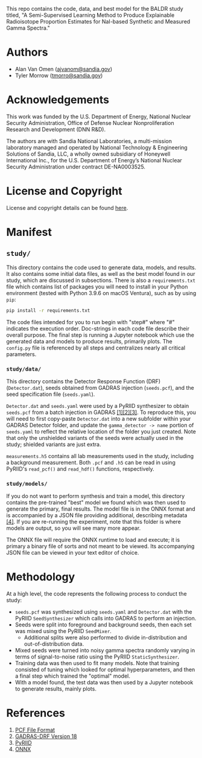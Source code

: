 This repo contains the code, data, and best model for the BALDR study titled, "A Semi-Supervised Learning Method to Produce Explainable Radioisotope Proportion Estimates for NaI-based Synthetic and Measured Gamma Spectra."


# Authors

- Alan Van Omen (ajvanom@sandia.gov)
- Tyler Morrow (tmorro@sandia.gov)


# Acknowledgements

This work was funded by the U.S. Department of Energy, National Nuclear Security Administration, Office of Defense Nuclear Nonproliferation Research and Development (DNN R&D).

The authors are with Sandia National Laboratories, a multi-mission laboratory managed and operated by National Technology & Engineering Solutions of Sandia, LLC, a wholly owned subsidiary of Honeywell International Inc., for the U.S. Department of Energy’s National Nuclear Security Administration under contract DE-NA0003525.

# License and Copyright

License and copyright details can be found [here](./LICENSE.txt).


# Manifest

## `study/`

This directory contains the code used to generate data, models, and results.
It also contains some initial data files, as well as the best model found in our study, which are discussed in subsections.
There is also a `requirements.txt` file which contains list of packages you will need to install in your Python environment (tested with Python 3.9.6 on macOS Ventura), such as by using `pip`:

```sh
pip install -r requirements.txt
```

The code files intended for you to run begin with "step#" where "#" indicates the execution order.
Doc-strings in each code file describe their overall purpose.
The final step is running a Jupyter notebook which use the generated data and models to produce results, primarily plots.
The `config.py` file is referenced by all steps and centralizes nearly all critical parameters.


### `study/data/`

This directory contains the Detector Response Function (DRF) (`Detector.dat`), seeds obtained from GADRAS injection (`seeds.pcf`), and the seed specification file (`seeds.yaml`).

`Detector.dat` and `seeds.yaml` were used by a PyRIID synthesizer to obtain `seeds.pcf` from a batch injection in GADRAS [\[1\]][1][\[2\]][2][\[3\]][3].
To reproduce this, you will need to first copy-paste `Detector.dat` into a new subfolder within your GADRAS Detector folder, and update the `gamma_detector -> name` portion of `seeds.yaml` to reflect the relative location of the folder you just created.
Note that only the unshielded variants of the seeds were actually used in the study; shielded variants are just extra.

`measurements.h5` contains all lab measurements used in the study, including a background measurement.
Both `.pcf` and `.h5` can be read in using PyRIID's `read_pcf()` and `read_hdf()` functions, respectively.


### `study/models/`

If you do not want to perform synthesis and train a model, this directory contains the pre-trained "best" model we found which was then used to generate the primary, final results.
The model file is in the ONNX format and is accompanied by a JSON file providing additional, describing metadata [\[4\]][4].
If you are re-running the experiment, note that this folder is where models are output, so you will see many more appear.

The ONNX file will require the ONNX runtime to load and execute; it is primary a binary file of sorts and not meant to be viewed.
Its accompanying JSON file can be viewed in your text editor of choice.


# Methodology

At a high level, the code represents the following process to conduct the study:

- `seeds.pcf` was synthesized using `seeds.yaml` and `Detector.dat` with the PyRIID `SeedSynthesizer` which calls into GADRAS to perform an injection.
- Seeds were split into foreground and background seeds, then each set was mixed using the PyRIID `SeedMixer`.
    - Additional splits were also performed to divide in-distribution and out-of-distribution data.
- Mixed seeds were turned into noisy gamma spectra randomly varying in terms of signal-to-noise ratio using the PyRIID `StaticSynthesizer`.
- Training data was then used to fit many models. Note that training consisted of tuning which looked for optimal hyperparameters, and then a final step which trained the "optimal" model.
- With a model found, the test data was then used by a Jupyter notebook to generate results, mainly plots.


# References

1. [PCF File Format][1]
2. [GADRAS-DRF Version 18][2]
3. [PyRIID][3]
4. [ONNX][4]


[1]: https://doi.org/10.2172/1762353
[2]: https://doi.org/10.2172/1592910
[3]: https://doi.org/10.11578/dc.20221017.2
[4]: https://github.com/onnx/onnx
